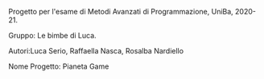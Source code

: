 Progetto per l'esame di Metodi Avanzati di Programmazione, UniBa, 2020-21.

Gruppo: Le bimbe di Luca.

Autori:Luca Serio, Raffaella Nasca, Rosalba Nardiello

Nome Progetto: Pianeta Game
